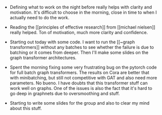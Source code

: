 * Defining what to work on the night before really helps with clarity and motivation. It's difficult to choose in the morning, close in time to when I actually need to do the work.

* Reading the [[principles of effective research]] from [[michael nielsen]] really helped. Ton of motivation, much more clarity and confidence.

* Starting out today with some code. I want to run the [[~graph transformers]] without any batches to see whether the failure is due to batching or it comes from deeper. Then I'll make some slides on the graph transformer architectures.

* Spent the morning fixing some very frustrating bug on the pytorch code for full batch graph transformers. The results on Cora are better that with minibatching, but still not competitive with GAT and also need more parameters. No bueno. I have doubts that this transformer stuff can work well on graphs. One of the issues is also the fact that it's hard to go deep in graphnets due to oversmoothing and stuff. 

* Starting to write some slides for the group and also to clear my mind about this stuff.